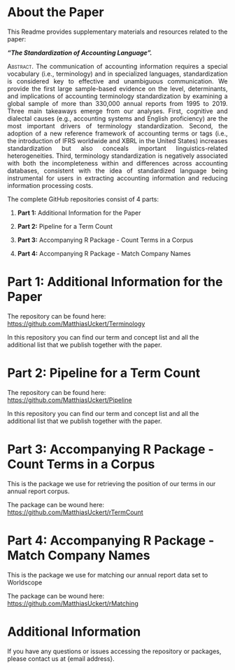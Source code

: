 
<!-- README.md is generated from README.Rmd. Please edit that file -->

# About the Paper

This Readme provides supplementary materials and resources related to
the paper:

***“The Standardization of Accounting Language”.***

<div style="text-align: justify">

<span class="smallcaps">Abstract.</span> The communication of accounting
information requires a special vocabulary (i.e., terminology) and in
specialized languages, standardization is considered key to effective
and unambiguous communication. We provide the first large sample-based
evidence on the level, determinants, and implications of accounting
terminology standardization by examining a global sample of more than
330,000 annual reports from 1995 to 2019. Three main takeaways emerge
from our analyses. First, cognitive and dialectal causes (e.g.,
accounting systems and English proficiency) are the most important
drivers of terminology standardization. Second, the adoption of a new
reference framework of accounting terms or tags (i.e., the introduction
of IFRS worldwide and XBRL in the United States) increases
standardization but also conceals important linguistics-related
heterogeneities. Third, terminology standardization is negatively
associated with both the incompleteness within and differences across
accounting databases, consistent with the idea of standardized language
being instrumental for users in extracting accounting information and
reducing information processing costs.

</div>

The complete GitHub repositories consist of 4 parts:

1.  **Part 1:** Additional Information for the Paper

2.  **Part 2:** Pipeline for a Term Count

3.  **Part 3:** Accompanying R Package - Count Terms in a Corpus

4.  **Part 4:** Accompanying R Package - Match Company Names

# Part 1: Additional Information for the Paper

The repository can be found here:
<https://github.com/MatthiasUckert/Terminology>

In this repository you can find our term and concept list and all the
additional list that we publish together with the paper.

# Part 2: Pipeline for a Term Count

The repository can be found here:
<https://github.com/MatthiasUckert/Pipeline>

In this repository you can find our term and concept list and all the
additional list that we publish together with the paper.

# Part 3: Accompanying R Package - Count Terms in a Corpus

This is the package we use for retrieving the position of our terms in
our annual report corpus.

The package can be wound here:
<https://github.com/MatthiasUckert/rTermCount>

# Part 4: Accompanying R Package - Match Company Names

This is the package we use for matching our annual report data set to
Worldscope

The package can be wound here:
<https://github.com/MatthiasUckert/rMatching>

# Additional Information

If you have any questions or issues accessing the repository or
packages, please contact us at {email address}.
